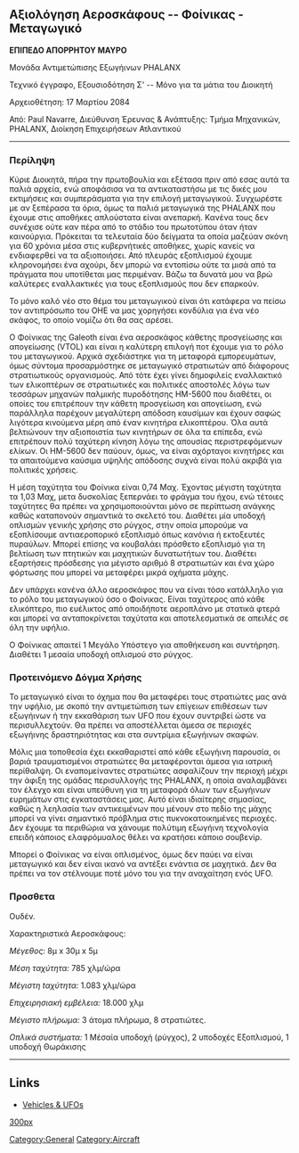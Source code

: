 ## Αξιολόγηση Αεροσκάφους -- Φοίνικας - Μεταγωγικό

**ΕΠΙΠΕΔΟ ΑΠΟΡΡΗΤΟΥ ΜΑΥΡΟ**

Μονάδα Αντιμετώπισης Εξωγήινων PHALANX

Τεχνικό έγγραφο, Εξουσιοδότηση Σ' -- Μόνο για τα μάτια του Διοικητή

Αρχειοθέτηση: 17 Μαρτίου 2084

Από: Paul Navarre, Διεύθυνση Έρευνας & Ανάπτυξης: Τμήμα Μηχανικών,
PHALANX, Διοίκηση Επιχειρήσεων Ατλαντικού

------------------------------------------------------------------------

### Περίληψη

Κύριε Διοικητά, πήρα την πρωτοβουλία και εξέτασα πριν από εσας αυτά τα
παλιά αρχεία, ενώ αποφάσισα να τα αντικαταστήσω με τις δικές μου
εκτιμήσεις και συμπεράσματα για την επιλογή μεταγωγικού. Συγχωρέστε με
αν ξεπέρασα τα όρια, όμως τα παλιά μεταγωγικά της PHALANX που έχουμε
στις αποθήκες απλούστατα είναι ανεπαρκή. Κανένα τους δεν συνέχισε ούτε
καν πέρα από το στάδιο του πρωτοτύπου όταν ήταν καινούργια. Πρόκειται τα
τελευταία δύο δείγματα τα οποία μαζεύαν σκόνη για 60 χρόνια μέσα στις
κυβερνήτικές αποθήκες, χωρίς κανείς να ενδιαφερθεί να τα αξιοποιήσει.
Από πλευράς εξοπλισμού έχουμε κληρονομήσει ένα αχούρι, δεν μπορώ να
εντοπίσω ούτε τα μισά από τα πράγματα που υποτίθεται μας περιμέναν. Βάζω
τα δυνατά μου να βρώ καλύτερες εναλλακτικές για τους εξοπλισμούς που δεν
επαρκούν.

Το μόνο καλό νέο στο θέμα του μεταγωγικού είναι ότι κατάφερα να πείσω
τον αντιπρόσωπο του ΟΗΕ να μας χορηγήσει κονδύλια για ένα νέο σκάφος, το
οποίο νομίζω ότι θα σας αρέσει.

Ο Φοίνικας της Galeoth είναι ένα αεροσκάφος κάθετης προσγείωσης και
απογείωσης (VTOL) και είναι η καλύτερη επιλογή ποτ έχουμε για το ρόλο
του μεταγωγικού. Αρχικά σχεδιάστηκε για τη μεταφορά εμπορευμάτων, όμως
σύντομα προσαρμόστηκε σε μεταγωγικό στρατιωτών από διάφορους
στρατιωτικούς οργανισμούς. Από τότε έχει γίνει δημοφιλείς εναλλακτικό
των ελικοπτέρων σε στρατιωτικές και πολιτικές αποστολές λόγω των
τεσσάρων μηχανών παλμικής πυροδότησης HM-5600 που διαθέτει, οι οποίες
του επιτρέπουν την κάθετη προσγείωση και απογείωση, ενώ παράλληλα
παρέχουν μεγαλύτερη απόδοση καυσίμων και έχουν σαφώς λιγότερα κινούμενα
μέρη από έναν κινητήρα ελικοπτέρου. Όλα αυτά βελτιώνουν την αξιοποιστία
των κινητήρων σε όλα τα επίπεδα, ενώ επιτρέπουν πολύ ταχύτερη κίνηση
λόγω της απουσίας περιστρεφόμενων ελίκων. Οι ΗΜ-5600 δεν παύουν, όμως,
να είναι αχόρταγοι κινητήρες και τα απαιτούμενα καύσιμα υψηλής απόδοσης
συχνά είναι πολύ ακριβά για πολιτικές χρήσεις.

Η μέση ταχύτητα του Φοίνικα είναι 0,74 Μαχ. Έχοντας μέγιστη ταχύτητα τα
1,03 Μαχ, μετα δυσκολίας ξεπερνάει το φράγμα του ήχου, ενώ τέτοιες
ταχύτητες θα πρέπει να χρησιμοποιούνται μόνο σε περίπτωση ανάγκης καθώς
καταπονούν σημαντικά το σκελετό του. Διαθέτει μία υποδοχή οπλισμών
γενικής χρήσης στο ρύγχος, στην οποία μπορούμε να εξοπλίσουμε
αντιαεροπορικό εξοπλισμό όπως κανόνια ή εκτοξευτές πυραύλων. Μπορεί
επίσης να κουβαλάει πρόσθετο εξοπλισμό για τη βελτίωση των πτητικών και
μαχητικών δυνατωτήτων του. Διαθέτει εξαρτήσεις πρόσδεσης για μέγιστο
αριθμό 8 στρατιωτών και ένα χώρο φόρτωσης που μπορεί να μεταφέρει μικρά
οχήματα μάχης.

Δεν υπάρχει κανένα άλλο αεροσκάφος που να είναι τόσο κατάλληλο για το
ρόλο του μεταγωγικού όσο ο Φοίνικας. Είναι ταχύτερος από κάθε
ελικόπτερο, πιο ευέλικτος από οποιδήποτε αεροπλάνο με στατικά φτερά και
μπορεί να ανταποκρίνεται ταχύτατα και αποτελεσματικά σε απειλές σε όλη
την υφήλιο.

Ο Φοίνικας απαιτεί 1 Μεγάλο Υπόστεγο για αποθήκευση και συντήρηση.
Διαθέτει 1 μεσαία υποδοχή οπλισμού στο ρύγχος.

### Προτεινόμενο Δόγμα Χρήσης

Το μεταγωγικό είναι το όχημα που θα μεταφέρει τους στρατιώτες μας ανά
την υφήλιο, με σκοπό την αντιμετώπιση των επίγειων επιθέσεων των
εξωγήινων ή την εκκαθάριση των UFO που έχουν συντριβεί ώστε να
περισυλλεχτούν. Θα πρέπει να αποστέλλεται άμεσα σε περιοχές εξωγήινης
δραστηριότητας και στα συντρίμια εξωγήινων σκαφών.

Μόλις μια τοποθεσία έχει εκκαθαριστεί από κάθε εξωγήινη παρουσία, οι
βαριά τραυματισμένοι στρατιώτες θα μεταφέρονται άμεσα για ιατρική
περίθαλψη. Οι εναπομείναντες στρατιώτες ασφαλίζουν την περιοχή μέχρι την
άφιξη της ομάδας περισυλλογής της PHALANX, η οποία αναλαμβάνει τον
έλεγχο και είναι υπεύθυνη για τη μεταφορά όλων των εξωγήινων ευρημάτων
στις εγκαταστάσεις μας. Αυτό είναι ιδιαίτερης σημασίας, καθώς η λεηλασία
των αντικειμένων που μένουν στο πεδίο της μάχης μπορεί να γίνει
σημαντικό πρόβλημα στις πυκνοκατοικημένες περιοχές. Δεν έχουμε τα
περιθώρια να χάνουμε πολύτιμη εξωγήινη τεχνολογία επειδή κάποιος
ελαφρόμυαλος θέλει να κρατήσει κάποιο σουβενίρ.

Μπορεί ο Φοίνικας να είναι οπλισμένος, όμως δεν παύει να είναι
μεταγωγικό και δεν είναι ικανό να αντέξει ενάντια σε μαχητικά. Δεν θα
πρέπει να τον στέλνουμε ποτέ μόνο του για την αναχαίτηση ενός UFO.

### Προσθετα

Ουδέν.

Χαρακτηριστικά Αεροσκάφους:

*Μέγεθος:* 8μ x 30μ x 5μ

*Μέση ταχύτητα:* 785 χλμ/ώρα

*Μέγιστη tαχύτητα:* 1.083 χλμ/ώρα

*Επιχειρησιακή εμβέλεια:* 18.000 χλμ

*Μέγιστο πλήρωμα:* 3 άτομα πλήρωμα, 8 στρατιώτες.

*Οπλικά συστήματα:* 1 Μέσαία υποδοχή (ρύγχος), 2 υποδοχές Εξοπλισμού, 1
υποδοχή Θωράκισης

------------------------------------------------------------------------

## Links

- [Vehicles & UFOs](Vehicles_&_UFOs "wikilink")

[300px](image:Drop_firebird.jpg "wikilink")

[Category:General](Category:General "wikilink")
[Category:Aircraft](Category:Aircraft "wikilink")